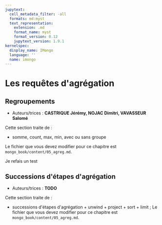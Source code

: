 ```yaml
---
jupytext:
  cell_metadata_filter: -all
  formats: md:myst
  text_representation:
    extension: .md
    format_name: myst
    format_version: 0.12
    jupytext_version: 1.9.1
kernelspec:
  display_name: IMongo
  language: ''
  name: imongo
---
```


# Les requêtes d'agrégation

## Regroupements

* Auteurs/trices : **CASTRIQUE Jérémy, NOJAC Dimitri, VAVASSEUR Salomé**

Cette section traite de :
  * somme, count, max, min, avec ou sans groupe

  Le fichier que vous devez modifier pour ce chapitre est `mongo_book/content/05_agreg.md`.
  
  Je refais un test

## Successions d'étapes d'agrégation

* Auteurs/trices : **TODO**

Cette section traite de :
* successions d'étapes d'agrégation + unwind + project + sort + limit
;
Le fichier que vous devez modifier pour ce chapitre est `mongo_book/content/05_agreg.md`.

